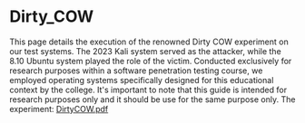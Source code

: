# Dirty_COW
This page details the execution of the renowned Dirty COW experiment on our test systems. The 2023 Kali system served as the attacker, while the 8.10 Ubuntu system played the role of the victim. Conducted exclusively for research purposes within a software penetration testing course, we employed operating systems specifically designed for this educational context by the college. It's important to note that this guide is intended for research purposes only and it should be use for the same purpose only.
The experiment: 
[DirtyCOW.pdf](https://github.com/shakedasido/Dirty_COW/files/13875574/DirtyCOW.pdf)
